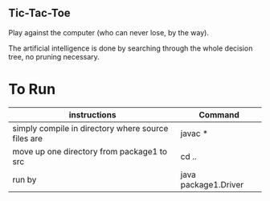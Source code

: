 ## Tic-Tac-Toe

Play against the computer (who can never lose, by the way).

The artificial intelligence is done by searching through the whole decision tree, no pruning necessary.

# To Run
|instructions	|Command|
|---------------|-------|
|simply compile in directory where source files are|javac *
|move up one directory from package1 to src|cd ..
|run by|java package1.Driver